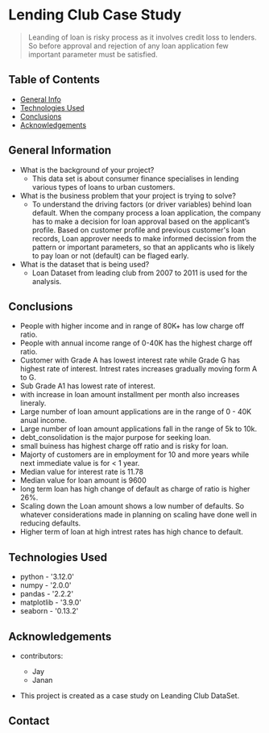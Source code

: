 # Lending Club Case Study

> Leanding of loan is risky process as it involves credit loss to lenders. So before approval and rejection of any loan application few important parameter must be satisfied.

## Table of Contents

- [General Info](#general-information)
- [Technologies Used](#technologies-used)
- [Conclusions](#conclusions)
- [Acknowledgements](#acknowledgements)

<!-- You can include any other section that is pertinent to your problem -->

## General Information

- What is the background of your project?
  - This data set is about consumer finance specialises in lending various types of loans to urban customers.
- What is the business problem that your project is trying to solve?
  - To understand the driving factors (or driver variables) behind loan default. When the company process a loan application, the company has to make a decision for loan approval based on the applicant’s profile. Based on customer profile and previous customer's loan records, Loan approver needs to make informed decission from the pattern or important parameters, so that an applicants who is likely to pay loan or not (default) can be flaged early.
- What is the dataset that is being used?
  - Loan Dataset from leading club from 2007 to 2011 is used for the analysis.

<!-- You don't have to answer all the questions - just the ones relevant to your project. -->

## Conclusions

- People with higher income and in range of 80K+ has low charge off ratio.
- People with annual income range of 0-40K has the highest charge off ratio.
- Customer with Grade A has lowest interest rate while Grade G has highest rate of interest. Intrest rates increases gradually moving form A to G.
- Sub Grade A1 has lowest rate of interest.
- with increase in loan amount installment per month also increases lineraly.
- Large number of loan amount applications are in the range of 0 - 40K anual income.
- Large number of loan amount applications fall in the range of 5k to 10k.
- debt_consolidation is the major purpose for seeking loan.
- small buiness has highest charge off ratio and is risky for loan.
- Majorty of customers are in employment for 10 and more years while next immediate value is for < 1 year.
- Median value for interest rate is 11.78
- Median value for loan amount is 9600
- long term loan has high change of default as charge of ratio is higher 26%.
- Scaling down the Loan amount shows a low number of defaults. So whatever considerations made in planning on scaling have done well in reducing defaults.
- Higher term of loan at high intrest rates has high chance to default.

<!-- You don't have to answer all the questions - just the ones relevant to your project. -->

## Technologies Used

- python - '3.12.0'
- numpy - '2.0.0'
- pandas - '2.2.2'
- matplotlib - '3.9.0'
- seaborn - '0.13.2'

<!-- As the libraries versions keep on changing, it is recommended to mention the version of library used in this project -->

## Acknowledgements

- contributors:

  - Jay
  - Janan

- This project is created as a case study on Leanding Club DataSet.

## Contact

<!-- Optional -->
<!-- ## License -->
<!-- This project is open source and available under the [... License](). -->

<!-- You don't have to include all sections - just the one's relevant to your project -->
